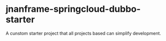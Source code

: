 # jnanframe-springcloud-dubbo-starter
A cunstom starter project that all projects based can simplify development.

